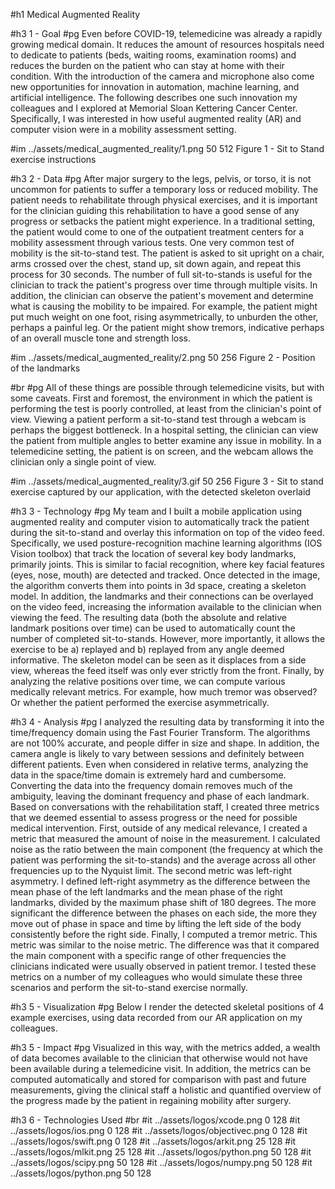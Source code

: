 #h1 Medical Augmented Reality

#h3 1 - Goal
#pg Even before COVID-19, telemedicine was already a rapidly growing medical domain. It reduces the amount of resources hospitals need to dedicate to patients (beds, waiting rooms, examination rooms) and reduces the burden on the patient who can stay at home with their condition. With the introduction of the camera and microphone also come new opportunities for innovation in automation, machine learning, and artificial intelligence. The following describes one such innovation my colleagues and I explored at Memorial Sloan Kettering Cancer Center. Specifically, I was interested in how useful augmented reality (AR) and computer vision were in a mobility assessment setting.

#im ../assets/medical_augmented_reality/1.png 50 512 Figure 1 - Sit to Stand exercise instructions

#h3 2 - Data
#pg After major surgery to the legs, pelvis, or torso, it is not uncommon for patients to suffer a temporary loss or reduced mobility. The patient needs to rehabilitate through physical exercises, and it is important for the clinician guiding this rehabilitation to have a good sense of any progress or setbacks the patient might experience. In a traditional setting, the patient would come to one of the outpatient treatment centers for a mobility assessment through various tests. One very common test of mobility is the sit-to-stand test. The patient is asked to sit upright on a chair, arms crossed over the chest, stand up, sit down again, and repeat this process for 30 seconds. The number of full sit-to-stands is useful for the clinician to track the patient's progress over time through multiple visits. In addition, the clinician can observe the patient's movement and determine what is causing the mobility to be impaired. For example, the patient might put much weight on one foot, rising asymmetrically, to unburden the other, perhaps a painful leg. Or the patient might show tremors, indicative perhaps of an overall muscle tone and strength loss. 

#im ../assets/medical_augmented_reality/2.png 50 256 Figure 2 - Position of the landmarks

#br
#pg All of these things are possible through telemedicine visits, but with some caveats. First and foremost, the environment in which the patient is performing the test is poorly controlled, at least from the clinician's point of view. Viewing a patient perform a sit-to-stand test through a webcam is perhaps the biggest bottleneck. In a hospital setting, the clinician can view the patient from multiple angles to better examine any issue in mobility. In a telemedicine setting, the patient is on screen, and the webcam allows the clinician only a single point of view. 

#im ../assets/medical_augmented_reality/3.gif 50 256 Figure 3 - Sit to stand exercise captured by our application, with the detected skeleton overlaid

#h3 3 - Technology
#pg My team and I built a mobile application using augmented reality and computer vision to automatically track the patient during the sit-to-stand and overlay this information on top of the video feed. Specifically, we used posture-recognition machine learning algorithms (IOS Vision toolbox) that track the location of several key body landmarks, primarily joints. This is similar to facial recognition, where key facial features (eyes, nose, mouth) are detected and tracked. Once detected in the image, the algorithm converts them into points in 3d space, creating a skeleton model. In addition, the landmarks and their connections can be overlayed on the video feed, increasing the information available to the clinician when viewing the feed. The resulting data (both the absolute and relative landmark positions over time) can be used to automatically count the number of completed sit-to-stands. However, more importantly, it allows the exercise to be a) replayed and b) replayed from any angle deemed informative. The skeleton model can be seen as it displaces from a side view, whereas the feed itself was only ever strictly from the front. Finally, by analyzing the relative positions over time, we can compute various medically relevant metrics. For example, how much tremor was observed? Or whether the patient performed the exercise asymmetrically. 

#h3 4 - Analysis
#pg I analyzed the resulting data by transforming it into the time/frequency domain using the Fast Fourier Transform. The algorithms are not 100% accurate, and people differ in size and shape. In addition, the camera angle is likely to vary between sessions and definitely between different patients. Even when considered in relative terms, analyzing the data in the space/time domain is extremely hard and cumbersome. Converting the data into the frequency domain removes much of the ambiguity, leaving the dominant frequency and phase of each landmark. Based on conversations with the rehabilitation staff, I created three metrics that we deemed essential to assess progress or the need for possible medical intervention. First, outside of any medical relevance, I created a metric that measured the amount of noise in the measurement. I calculated noise as the ratio between the main component (the frequency at which the patient was performing the sit-to-stands) and the average across all other frequencies up to the Nyquist limit. The second metric was left-right asymmetry. I defined left-right asymmetry as the difference between the mean phase of the left landmarks and the mean phase of the right landmarks, divided by the maximum phase shift of 180 degrees. The more significant the difference between the phases on each side, the more they move out of phase in space and time by lifting the left side of the body consistently before the right side. Finally, I computed a tremor metric. This metric was similar to the noise metric. The difference was that it compared the main component with a specific range of other frequencies the clinicians indicated were usually observed in patient tremor. I tested these metrics on a number of my colleagues who would simulate these three scenarios and perform the sit-to-stand exercise normally. 

#h3 5 - Visualization
#pg Below I render the detected skeletal positions of 4 example exercises, using data recorded from our AR application on my colleagues. 

#h3 5 - Impact
#pg Visualized in this way, with the metrics added, a wealth of data becomes available to the clinician that otherwise would not have been available during a telemedicine visit. In addition, the metrics can be computed automatically and stored for comparison with past and future measurements, giving the clinical staff a holistic and quantified overview of the progress made by the patient in regaining mobility after surgery. 

#h3 6 - Technologies Used
#br 
#it ../assets/logos/xcode.png 0 128 
#it ../assets/logos/ios.png 0 128 
#it ../assets/logos/objectivec.png 0 128 
#it ../assets/logos/swift.png 0 128 
#it ../assets/logos/arkit.png 25 128 
#it ../assets/logos/mlkit.png 25 128 
#it ../assets/logos/python.png 50 128
#it ../assets/logos/scipy.png 50 128
#it ../assets/logos/numpy.png 50 128
#it ../assets/logos/python.png 50 128


